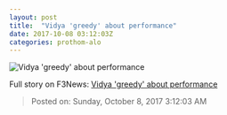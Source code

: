 ```yaml
---
layout: post
title:  "Vidya 'greedy' about performance"
date: 2017-10-08 03:12:03Z
categories: prothom-alo
---
```


![Vidya 'greedy' about performance](http://en.prothom-alo.com/contents/cache/images/1200x630x1/uploads/media/2017/10/08/11d1bc42ce6f6c02cc8baf200650ffae-Vidya-Balan.jpg?jadewits_media_id=151437)




Full story on F3News: [Vidya 'greedy' about performance](http://www.f3nws.com/n/DuRuZD)

> Posted on: Sunday, October 8, 2017 3:12:03 AM
